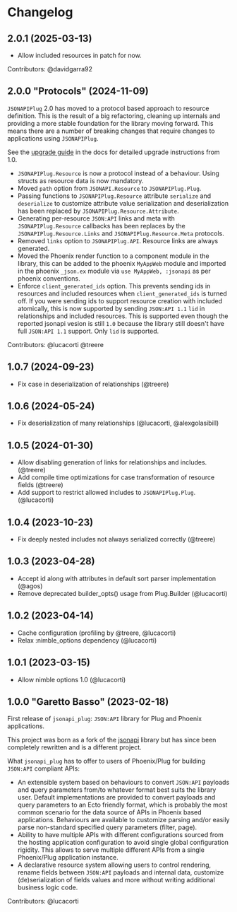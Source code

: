 # Changelog

## 2.0.1 (2025-03-13)

- Allow included resources in patch for now.

Contributors: @davidgarra92

## 2.0.0 "Protocols" (2024-11-09)

`JSONAPIPlug` 2.0 has moved to a protocol based approach to resource definition.
This is the result of a big refactoring, cleaning up internals and providing a more
stable foundation for the library moving forward. This means there are a number of
breaking changes that require changes to applications using `JSONAPIPlug`.

See the [upgrade guide][upgrade] in the docs for detailed upgrade instructions from 1.0.

- `JSONAPIPlug.Resource` is now a protocol instead of a behaviour.
  Using structs as resource data is now mandatory.
- Moved `path` option from `JSONAPI.Resource` to `JSONAPIPlug.Plug`.
- Passing functions to `JSONAPIPlug.Resource` attribute `serialize`
  and `deserialize` to customize attribute value serialization and
  deserialization has been replaced by `JSONAPIPlug.Resource.Attribute`.
- Generating per-resource `JSON:API` links and meta with `JSONAPIPlug.Resource`
  callbacks has been replaces by the `JSONAPIPlug.Resource.Links` and
  `JSONAPIPlug.Resource.Meta` protocols.
- Removed `links` option to `JSONAPIPlug.API`. Resource links are always generated.
- Moved the Phoenix render function to a component module in the library, this can
  be added to the phoenix `MyAppWeb` module and imported in the phoenix `_json.ex`
  module via `use MyAppWeb, :jsonapi` as per phoenix conventions.
- Enforce `client_generated_ids` option. This prevents sending ids in resources and
  included resources when `client_generated_ids` is turned off. If you were sending
  ids to support resource creation with included atomically, this is now supported
  by sending `JSON:API 1.1` `lid` in relationships and included resources. This
  is supported even though the reported jsonapi vesion is still `1.0` because the
  library still doesn't have full `JSON:API 1.1` support. Only `lid` is supported.

Contributors: @lucacorti @treere

## 1.0.7 (2024-09-23)

- Fix case in deserialization of relationships (@treere)

## 1.0.6 (2024-05-24)

- Fix deserialization of many relationships (@lucacorti, @alexgolasibill)

## 1.0.5 (2024-01-30)

- Allow disabling generation of links for relationships and includes. (@treere)
- Add compile time optimizations for case transformation of resource fields (@treere)
- Add support to restrict allowed includes to `JSONAPIPlug.Plug`. (@lucacorti)

## 1.0.4 (2023-10-23)

- Fix deeply nested includes not always serialized correctly (@treere)

## 1.0.3 (2023-04-28)

- Accept id along with attributes in default sort parser implementation (@agos)
- Remove deprecated builder_opts() usage from Plug.Builder (@lucacorti)

## 1.0.2 (2023-04-14)

- Cache configuration (profiling by @treere, @lucacorti)
- Relax :nimble_options dependency (@lucacorti)

## 1.0.1 (2023-03-15)

- Allow nimble options 1.0 (@lucacorti)

## 1.0.0 "Garetto Basso" (2023-02-18)

First release of `jsonapi_plug`: `JSON:API` library for Plug and Phoenix applications.

This project was born as a fork of the [jsonapi](https://github.com/beam-community/jsonapi)
library but has since been completely rewritten and is a different project.

What `jsonapi_plug` has to offer to users of Phoenix/Plug for building `JSON:API` compliant APIs:

- An extensible system based on behaviours to convert `JSON:API` payloads and query parameters from/to whatever format best suits the library user. Default implementations are provided to convert payloads and query parameters to an Ecto friendly format, which is probably the most common scenario for the data source of APIs in Phoenix based applications. Behaviours are available to customize parsing and/or easily parse non-standard specified query parameters (filter, page).
- Ability to have multiple APIs with different configurations sourced from the hosting application configuration to avoid single global configuration rigidity. This allows to serve multiple different APIs from a single Phoenix/Plug application instance.
- A declarative resource system allowing users to control rendering, rename fields between `JSON:API` payloads and internal data, customize (de)serialization of fields values and more without writing additional business logic code.

Contributors: @lucacorti

[upgrade]: https://hexdocs.pm/jsonapi_plug/upgrading.html
